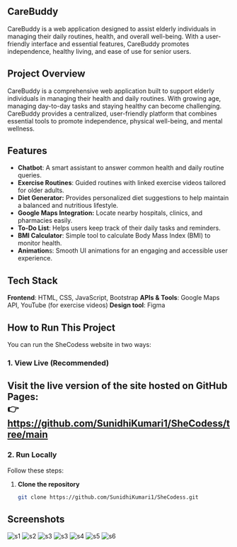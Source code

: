 ## CareBuddy

CareBuddy is a web application designed to assist elderly individuals in managing their daily routines, health, and overall well-being. With a user-friendly interface and essential features, CareBuddy promotes independence, healthy living, and ease of use for senior users.

## Project Overview

CareBuddy is a comprehensive web application built to support elderly individuals in managing their health and daily routines. With growing age, managing day-to-day tasks and staying healthy can become challenging. CareBuddy provides a centralized, user-friendly platform that combines essential tools to promote independence, physical well-being, and mental wellness.

## Features

- **Chatbot**: A smart assistant to answer common health and daily routine queries.
- **Exercise Routines**: Guided routines with linked exercise videos tailored for older adults.
- **Diet Generator:** Provides personalized diet suggestions to help maintain a balanced and nutritious lifestyle.
- **Google Maps Integration:** Locate nearby hospitals, clinics, and pharmacies easily.
- **To-Do List**: Helps users keep track of their daily tasks and reminders.
- **BMI Calculator**: Simple tool to calculate Body Mass Index (BMI) to monitor health.
- **Animation**s: Smooth UI animations for an engaging and accessible user experience.


## Tech Stack

**Frontend**: HTML, CSS, JavaScript, Bootstrap
**APIs & Tools**: Google Maps API, YouTube (for exercise videos)
**Design tool**: Figma

## How to Run This Project

You can run the SheCodess website in two ways:

### 1. View Live (Recommended)
Visit the live version of the site hosted on GitHub Pages:  
👉 
https://github.com/SunidhiKumari1/SheCodess/tree/main
---

###  2. Run Locally

Follow these steps:

1. **Clone the repository**
   ```bash
   git clone https://github.com/SunidhiKumari1/SheCodess.git

##  Screenshots
![s1](https://github.com/sakshipriya10/SheCodess/blob/main/Screenshot%202025-04-13%20152844.png)
![s2](https://github.com/sakshipriya10/SheCodess/blob/main/Screenshot%202025-04-13%20151702.png)
![s3](https://github.com/sakshipriya10/SheCodess/blob/main/Screenshot%202025-04-13%20151449.png)
![s3](https://github.com/sakshipriya10/SheCodess/blob/main/Screenshot%202025-04-13%20151702.png)
![s4](https://github.com/sakshipriya10/SheCodess/blob/main/Screenshot%202025-04-13%20152905.png)
![s5]()
![s6]()


   
   
   
